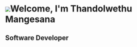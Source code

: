 ![](https://user-images.githubusercontent.com/18350557/176309783-0785949b-9127-417c-8b55-ab5a4333674e.gif)Welcome, I'm Thandolwethu Mangesana
==============================================================================================================================================

Software Developer
------------------
